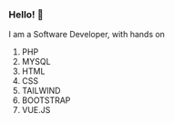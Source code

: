 ### Hello! 👋

I am a Software Developer, with hands on 
1. PHP
2. MYSQL
3. HTML
4. CSS
5. TAILWIND
6. BOOTSTRAP
7. VUE.JS
